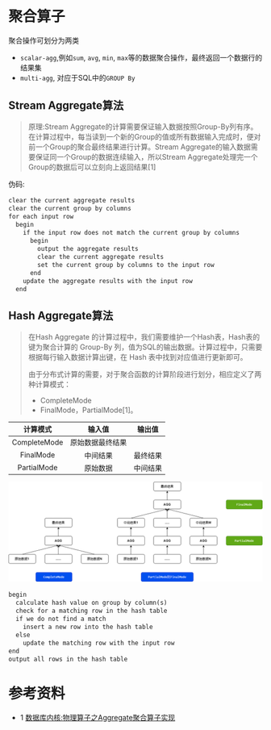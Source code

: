 # 聚合算子
聚合操作可划分为两类
- `scalar-agg`,例如`sum`, `avg`, `min`, `max`等的数据聚合操作，最终返回一个数据行的结果集
- `multi-agg`, 对应于SQL中的`GROUP By`

## Stream Aggregate算法
> 原理:Stream Aggregate的计算需要保证输入数据按照Group-By列有序。在计算过程中，每当读到一个新的Group的值或所有数据输入完成时，便对前一个Group的聚合最终结果进行计算。Stream Aggregate的输入数据需要保证同一个Group的数据连续输入，所以Stream Aggregate处理完一个Group的数据后可以立刻向上返回结果[1]

伪码:
```
clear the current aggregate results 
clear the current group by columns 
for each input row 
  begin 
    if the input row does not match the current group by columns 
      begin 
        output the aggregate results 
        clear the current aggregate results 
        set the current group by columns to the input row 
      end 
    update the aggregate results with the input row 
  end
```
## Hash Aggregate算法
> 在Hash Aggregate 的计算过程中，我们需要维护一个Hash表，Hash表的键为聚合计算的 Group-By 列，值为SQL的输出数据。计算过程中，只需要根据每行输入数据计算出键，在 Hash 表中找到对应值进行更新即可。
> 
> 由于分布式计算的需要，对于聚合函数的计算阶段进行划分，相应定义了两种计算模式：
> - CompleteMode
> - FinalMode，PartialMode[1]。

|计算模式 | 输入值 |输出值|
|:---:|:----:|:----:|
|CompleteMode|原始数据最终结果|
|FinalMode| 中间结果 | 最终结果|
| PartialMode | 原始数据 | 中间结果|

![](./img/Hash-Agg-Cal-Mode.png)

```
begin 
  calculate hash value on group by column(s) 
  check for a matching row in the hash table 
  if we do not find a match 
    insert a new row into the hash table 
  else 
    update the matching row with the input row 
end 
output all rows in the hash table
```

# 参考资料
- 1 [数据库内核:物理算子之Aggregate聚合算子实现](https://blog.csdn.net/Night_ZW/article/details/109446779)
